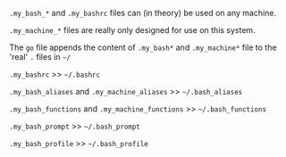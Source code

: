 `.my_bash_*` and `.my_bashrc` files can (in theory) be used on any machine.

`.my_machine_*` files are really only designed for use on this system.

The `go` file appends the content of `.my_bash*` and `.my_machine*` file to the 'real' `.` files in `~/`

`.my_bashrc` >> `~/.bashrc`

`.my_bash_aliases` and `.my_machine_aliases` >> `~/.bash_aliases`
 
`.my_bash_functions` and `.my_machine_functions` >> `~/.bash_functions`
 
`.my_bash_prompt` >> `~/.bash_prompt`

`.my_bash_profile` >> `~/.bash_profile`




